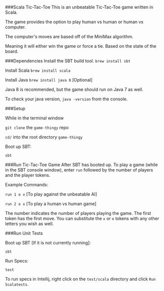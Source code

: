###Scala Tic-Tac-Toe
This is an unbeatable Tic-Tac-Toe game written in Scala.

The game provides the option to play human vs human or human vs computer.

The computer's moves are based off of the MiniMax algorithm.

Meaning it will either win the game or force a tie. Based on the state of the board.

###Dependencies
Install the SBT build tool.
`brew install sbt`

Install Scala
`brew install scala`

Install Java
`brew install java 8` [Optional]

Java 8 is recommended, but the game should run on Java 7 as well.

To check your java version, `java -version` from the console.

###Setup

While in the terminal window

`git clone` the `game-thingy` repo

`cd/` into the root directory `game-thingy`

Boot up SBT:

`sbt`

###Run Tic-Tac-Toe Game
After SBT has booted up. To play a game (while in the SBT console window), enter `run` followed by the number of players and the player tokens.

Example Commands:

`run 1 o x`  [To play against the unbeatable AI]

`run 2 o x`  [To play a human vs human game]

The number indicates the number of players playing the game. The first token has the first move. You can substitute the `x` or `o` tokens with any other letters you wish as well.

###Run Unit Tests

Boot up SBT [If it is not currently running]:

`sbt`

Run Specs:

`test`

To run specs in Intellij, right click on the `test/scala` directory and click `Run Scalatests`.